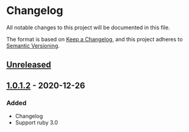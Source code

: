 # Changelog
All notable changes to this project will be documented in this file.

The format is based on [Keep a Changelog](https://keepachangelog.com/en/1.0.0/),
and this project adheres to [Semantic Versioning](https://semver.org/spec/v2.0.0.html).

## [Unreleased]

## [1.0.1.2] - 2020-12-26
### Added
- Changelog
- Support ruby 3.0

[Unreleased]: https://github.com/zaratan/active_shotgun/compare/v1.0.1.2...HEAD
[1.0.1.2]: https://github.com/zaratan/active_shotgun/releases/tag/v1.0.1.2
